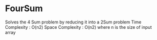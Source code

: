 FourSum
=======
Solves the 4 Sum problem by reducing it into a 2Sum problem
Time Complexity : O(n2)
Space Complexity : O(n2)
where n is the size of input array 

